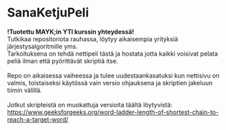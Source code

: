 # SanaKetjuPeli
**!Tuotettu MAYK;in YTI kurssin yhteydessä!**\
Tutkikaa repositoriota rauhassa, löytyy aikaisempia yrityksiä järjestysalgoritmille yms.\
Tarkoituksena on tehdä nettipeli tästä ja hostata jotta kaikki voisivat pelata peliä ilman että pyörittävät skriptiä itse.\
\
Repo on aikaisessa vaiheessa ja tulee uudestaankasatuksi kun nettisivu on valmis, toistaiseksi käytössä vain versio ohjauksena ja skriptien jakeluun tiimin välillä.\
\
Jotkut skripteistä on muokattuja versioita täältä löytyvistä: \
https://www.geeksforgeeks.org/word-ladder-length-of-shortest-chain-to-reach-a-target-word/
